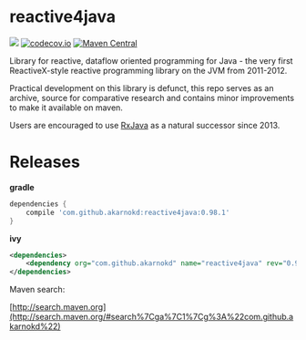reactive4java
=================

<a href='https://travis-ci.org/akarnokd/reactive4java/builds'><img src='https://travis-ci.org/akarnokd/reactive4java.svg?branch=0.x'></a>
[![codecov.io](http://codecov.io/github/akarnokd/reactive4java/coverage.svg?branch=0.x)](http://codecov.io/github/akarnokd/reactive4java?branch=0.x)
[![Maven Central](https://maven-badges.herokuapp.com/maven-central/com.github.akarnokd/reactive4java/badge.svg)](https://maven-badges.herokuapp.com/maven-central/com.github.akarnokd/reactive4java)

Library for reactive, dataflow oriented programming for Java - the very first ReactiveX-style reactive programming library on the JVM from 2011-2012.

Practical development on this library is defunct, this repo serves as an archive, source for comparative research  and contains minor improvements to make it available on maven.

Users are encouraged to use [RxJava](https://github.com/ReactiveX/RxJava) as a natural successor since 2013.

# Releases

**gradle**

```groovy
dependencies {
    compile 'com.github.akarnokd:reactive4java:0.98.1'
}
```

**ivy**

```xml
<dependencies>
    <dependency org="com.github.akarnokd" name="reactive4java" rev="0.98.1" />
</dependencies>
```

Maven search:

[http://search.maven.org](http://search.maven.org/#search%7Cga%7C1%7Cg%3A%22com.github.akarnokd%22)

